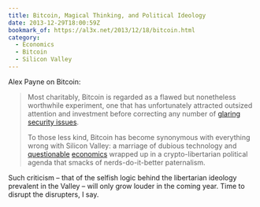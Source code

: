 ```yaml
---
title: Bitcoin, Magical Thinking, and Political Ideology
date: 2013-12-29T18:00:59Z
bookmark_of: https://al3x.net/2013/12/18/bitcoin.html
category:
  - Economics
  - Bitcoin
  - Silicon Valley
---
```

Alex Payne on Bitcoin:

> Most charitably, Bitcoin is regarded as a flawed but nonetheless worthwhile experiment, one that has unfortunately attracted outsized attention and investment before correcting any number of [glaring security issues][1].
>
> To those less kind, Bitcoin has become synonymous with everything wrong with Silicon Valley: a marriage of dubious technology and [questionable][2] [economics][3] wrapped up in a crypto-libertarian political agenda that smacks of nerds-do-it-better paternalism.

Such criticism – that of the selfish logic behind the libertarian ideology prevalent in the Valley – will only grow louder in the coming year. Time to disrupt the disrupters, I say.

[1]: https://en.bitcoin.it/wiki/Weaknesses
[2]: https://www.economonitor.com/blog/2013/03/bitcoin-bubble-or-new-virtual-currency/
[3]: https://marginalrevolution.com/marginalrevolution/2011/04/the-economics-of-bitcoin.html
